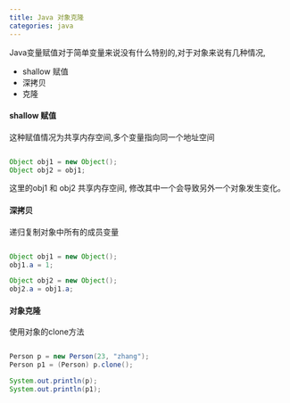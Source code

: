 ```yaml
---
title: Java 对象克隆
categories: java
---
```


Java变量赋值对于简单变量来说没有什么特别的,对于对象来说有几种情况,

- shallow 赋值
- 深拷贝
- 克隆


#### shallow 赋值

这种赋值情况为共享内存空间,多个变量指向同一个地址空间

``` java

Object obj1 = new Object();
Object obj2 = obj1;
```
这里的obj1 和 obj2 共享内存空间, 修改其中一个会导致另外一个对象发生变化。

#### 深拷贝

递归复制对象中所有的成员变量


``` java

Object obj1 = new Object();
obj1.a = 1;

Object obj2 = new Object();
obj2.a = obj1.a;
```

#### 对象克隆

使用对象的clone方法

``` Java

Person p = new Person(23, "zhang");
Person p1 = (Person) p.clone();

System.out.println(p);
System.out.println(p1);
```
